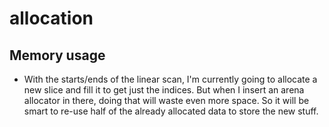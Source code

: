 # allocation

## Memory usage
- With the starts/ends of the linear scan, I'm currently going to allocate a new
slice and fill it to get just the indices. But when I insert an arena allocator
in there, doing that will waste even more space. So it will be smart to re-use
half of the already allocated data to store the new stuff.


